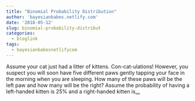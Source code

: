 ```yaml
---
title: "Binomial Probability Distribution"
author: 'bayesianbabes.netlify.com'
date: '2018-05-12'
slug: binomial-probability-distribut
categories:
  - bloglink
tags:
  - bayesianbabesnetlifycom
---
```


Assume your cat just had a litter of kittens. Con-cat-ulations! However, you suspect you will soon have five different paws gently tapping your face in the morning when you are sleeping. How many of these paws will be the left paw and how many will be the right? Assume the probability of having a left-handed kitten is 25% and a right-handed kitten is[... <i class="fas fa-external-link-alt"></i>](https://bayesianbabes.netlify.com/post/binomial-probability-distribution/)

